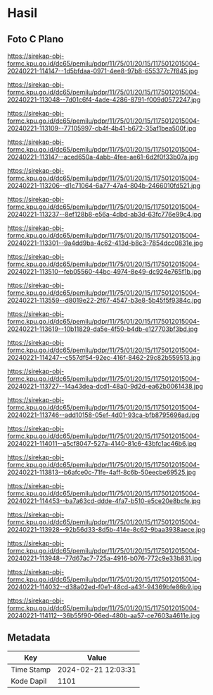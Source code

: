 # Hasil

## Foto C Plano

https://sirekap-obj-formc.kpu.go.id/dc65/pemilu/pdpr/11/75/01/20/15/1175012015004-20240221-114147--1d5bfdaa-0971-4ee8-97b8-655377c7f845.jpg

https://sirekap-obj-formc.kpu.go.id/dc65/pemilu/pdpr/11/75/01/20/15/1175012015004-20240221-113048--7d01c6f4-4ade-4286-8791-f009d0572247.jpg

https://sirekap-obj-formc.kpu.go.id/dc65/pemilu/pdpr/11/75/01/20/15/1175012015004-20240221-113109--77105997-cb4f-4b41-b672-35af1bea500f.jpg

https://sirekap-obj-formc.kpu.go.id/dc65/pemilu/pdpr/11/75/01/20/15/1175012015004-20240221-113147--aced650a-4abb-4fee-ae61-6d2f0f33b07a.jpg

https://sirekap-obj-formc.kpu.go.id/dc65/pemilu/pdpr/11/75/01/20/15/1175012015004-20240221-113206--d1c71064-6a77-47a4-804b-2466010fd521.jpg

https://sirekap-obj-formc.kpu.go.id/dc65/pemilu/pdpr/11/75/01/20/15/1175012015004-20240221-113237--8ef128b8-e56a-4dbd-ab3d-63fc776e99c4.jpg

https://sirekap-obj-formc.kpu.go.id/dc65/pemilu/pdpr/11/75/01/20/15/1175012015004-20240221-113301--9a4dd9ba-4c62-413d-b8c3-7854dcc0831e.jpg

https://sirekap-obj-formc.kpu.go.id/dc65/pemilu/pdpr/11/75/01/20/15/1175012015004-20240221-113510--feb05560-44bc-4974-8e49-dc924e765f1b.jpg

https://sirekap-obj-formc.kpu.go.id/dc65/pemilu/pdpr/11/75/01/20/15/1175012015004-20240221-113559--d8019e22-2f67-4547-b3e8-5b45f5f9384c.jpg

https://sirekap-obj-formc.kpu.go.id/dc65/pemilu/pdpr/11/75/01/20/15/1175012015004-20240221-113619--10b11829-da5e-4f50-b4db-e127703bf3bd.jpg

https://sirekap-obj-formc.kpu.go.id/dc65/pemilu/pdpr/11/75/01/20/15/1175012015004-20240221-114247--c557df54-92ec-416f-8462-29c82b559513.jpg

https://sirekap-obj-formc.kpu.go.id/dc65/pemilu/pdpr/11/75/01/20/15/1175012015004-20240221-113727--14a43dea-dcd1-48a0-9d2d-ea62b0061438.jpg

https://sirekap-obj-formc.kpu.go.id/dc65/pemilu/pdpr/11/75/01/20/15/1175012015004-20240221-113746--add10158-05ef-4d01-93ca-bfb8795696ad.jpg

https://sirekap-obj-formc.kpu.go.id/dc65/pemilu/pdpr/11/75/01/20/15/1175012015004-20240221-114011--a5cf8047-527a-4140-81c6-43bfc1ac46b6.jpg

https://sirekap-obj-formc.kpu.go.id/dc65/pemilu/pdpr/11/75/01/20/15/1175012015004-20240221-113813--b6afce0c-71fe-4aff-8c6b-50eecbe69525.jpg

https://sirekap-obj-formc.kpu.go.id/dc65/pemilu/pdpr/11/75/01/20/15/1175012015004-20240221-114453--ba7a63cd-ddde-4fa7-b510-e5ce20e8bcfe.jpg

https://sirekap-obj-formc.kpu.go.id/dc65/pemilu/pdpr/11/75/01/20/15/1175012015004-20240221-113928--92b56d33-8d5b-414e-8c62-9baa3938aece.jpg

https://sirekap-obj-formc.kpu.go.id/dc65/pemilu/pdpr/11/75/01/20/15/1175012015004-20240221-113948--77d67ac7-725a-4916-b076-772c9e33b831.jpg

https://sirekap-obj-formc.kpu.go.id/dc65/pemilu/pdpr/11/75/01/20/15/1175012015004-20240221-114032--d38a02ed-f0e1-48cd-a43f-94369bfe86b9.jpg

https://sirekap-obj-formc.kpu.go.id/dc65/pemilu/pdpr/11/75/01/20/15/1175012015004-20240221-114112--36b55f90-06ed-480b-aa57-ce7603a4611e.jpg


## Metadata

| Key        | Value               |
| ---------- | ------------------- |
| Time Stamp | 2024-02-21 12:03:31 |
| Kode Dapil | 1101                |



